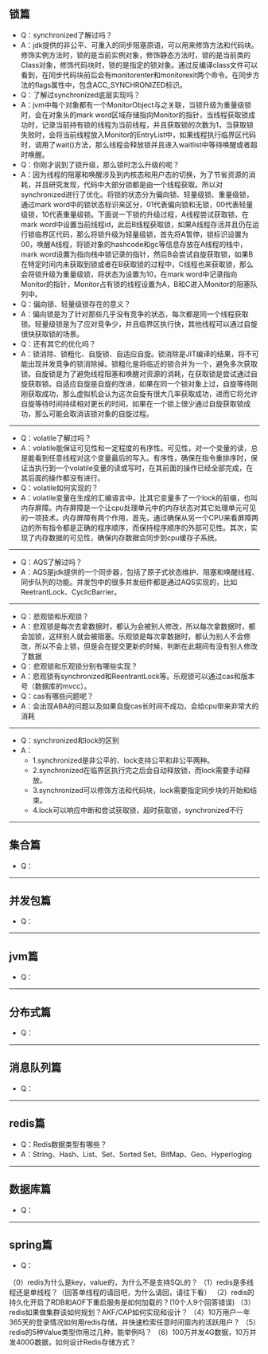 锁篇  
---
- Q：synchronized了解过吗？
- A：jdk提供的非公平、可重入的同步阻塞原语，可以用来修饰方法和代码块。修饰实例方法时，锁的是当前实例对象，修饰静态方法时，锁的是当前类的Class对象，修饰代码块时，锁的是指定的锁对象。通过反编译class文件可以看到，在同步代码块前后会有monitorenter和monitorexit两个命令。在同步方法的flags属性中，包含ACC_SYNCHRONIZED标识。
- Q：了解过synchronized底层实现吗？
- A：jvm中每个对象都有一个MonitorObject与之关联，当锁升级为重量级锁时，会在对象头的mark word区域存储指向Monitor的指针，当线程获取锁成功时，记录当前持有锁的线程为当前线程，并且获取锁的次数为1，当获取锁失败时，会将当前线程放入Monitor的EntryList中，如果线程执行临界区代码时，调用了wait()方法，那么线程会释放锁并且进入waitlist中等待唤醒或者超时唤醒。
- Q：你刚才说到了锁升级，那么锁时怎么升级的呢？
- A：因为线程的阻塞和唤醒涉及到内核态和用户态的切换，为了节省资源的消耗，并且研究发现，代码中大部分锁都是由一个线程获取。所以对synchronized进行了优化。将锁的状态分为偏向锁、轻量级锁、重量级锁，通过mark word中的锁状态标识来区分，01代表偏向锁和无锁，00代表轻量级锁，10代表重量级锁。下面说一下锁的升级过程，A线程尝试获取锁，在mark word中设置当前线程id，此后B线程获取锁，如果A线程存活并且仍在运行锁临界区代码，那么将锁升级为轻量级锁，首先将A暂停，锁标识设置为00，唤醒A线程，将锁对象的hashcode和gc等信息存放在A线程的栈中，mark word设置为指向栈中锁记录的指针，然后B会尝试自旋获取锁，如果B在特定时间内未获取到锁或者在B获取锁的过程中，C线程也来获取锁，那么会将锁升级为重量级锁，将状态为设置为10，在mark word中记录指向Monitor的指针，Monitor占有锁的线程设置为A，B和C进入Monitor的阻塞队列中。
- Q：偏向锁、轻量级锁存在的意义？
- A：偏向锁是为了针对那些几乎没有竞争的状态，每次都是同一个线程获取锁。轻量级锁是为了应对竞争少，并且临界区执行快，其他线程可以通过自旋很快获取锁的场景。
- Q：还有其它的优化吗？
- A：锁消除、锁粗化、自旋锁、自适应自旋。锁消除是JIT编译的结果，将不可能出现并发竞争的锁消除掉。锁粗化是将临近的锁合并为一个，避免多次获取锁。自旋锁是为了避免线程阻塞和唤醒对资源的消耗，在获取锁是尝试通过自旋获取锁。自适应自旋是自旋的改进，如果在同一个锁对象上过，自旋等待刚刚获取成功，那么虚拟机会认为这次自旋有很大几率获取成功，进而它将允许自旋等待时间持续相对更长的时间，如果在一个锁上很少通过自旋获取锁成功，那么可能会取消该锁对象的自旋过程。
- ---
- Q：volatile了解过吗？
- A：volatile能保证可见性和一定程度的有序性。可见性，对一个变量的读，总是能看到任意线程对这个变量最后的写入。有序性，确保在指令重排序时，保证当执行到一个volatile变量的读或写时，在其前面的操作已经全部完成，在其后面的操作都没有进行。
- Q：volatile如何实现的？
- A：volatile变量在生成的汇编语言中，比其它变量多了一个lock的前缀，也叫内存屏障。内存屏障是一个让cpu处理单元中的内存状态对其它处理单元可见的一项技术。内存屏障有两个作用，首先，通过确保从另一个CPU来看屏障两边的所有指令都是正确的程序顺序，而保持程序顺序的外部可见性。其次，实现了内存数据的可见性，确保内存数据会同步到cpu缓存子系统。
- ---
- Q：AQS了解过吗？
- A：AQS是jdk提供的一个同步器，包括了原子式状态维护、阻塞和唤醒线程、同步队列的功能。并发包中的很多并发组件都是通过AQS实现的，比如ReetrantLock、CyclicBarrier。
- ---
- Q：悲观锁和乐观锁？
- A：悲观锁是每次去拿数据时，都认为会被别人修改，所以每次拿数据时，都会加锁，这样别人就会被阻塞。乐观锁是每次拿数据时，都认为别人不会修改，所以不会上锁，但是会在提交更新的时候，判断在此期间有没有别人修改了数据
- Q：悲观锁和乐观锁分别有哪些实现？
- A：悲观锁有synchronized和ReentrantLock等。乐观锁可以通过cas和版本号（数据库的mvcc）。
- Q：cas有哪些问题呢？
- A：会出现ABA的问题以及如果自旋cas长时间不成功，会给cpu带来非常大的消耗
- ---
- Q：synchronized和lock的区别
- A：
	- 1.synchronized是非公平的、lock支持公平和非公平两种。
	- 2.synchronized在临界区执行完之后会自动释放锁，而lock需要手动释放。
	- 3.synchronized可以修饰方法和代码块，lock需要指定同步块的开始和结束。
	- 4.lock可以响应中断和尝试获取锁，超时获取锁，synchronized不行

- ---

集合篇
---
- Q：

- ---

并发包篇
---
- Q：

- ---
jvm篇
---
- Q：
- ---

分布式篇
---
- Q：
- ---

消息队列篇
---
- Q：
- ---
redis篇
---
- Q：Redis数据类型有哪些？
- A：String、Hash、List、Set、Sorted Set、BitMap、Geo、Hyperloglog

- ---

数据库篇
---
- Q：
- ---

spring篇
---
- Q：

（0）redis为什么是key，value的，为什么不是支持SQL的？
（1）redis是多线程还是单线程？（回答单线程的请回吧，为什么请回，请往下看）
（2）redis的持久化开启了RDB和AOF下重启服务是如何加载的？(10个人9个回答错误)
（3）redis如果做集群该如何规划？AKF/CAP如何实现和设计？
（4）10万用户一年365天的登录情况如何用redis存储，并快速检索任意时间窗内的活跃用户？
（5）redis的5种Value类型你用过几种，能举例吗？
（6）100万并发4G数据，10万并发400G数据，如何设计Redis存储方式？